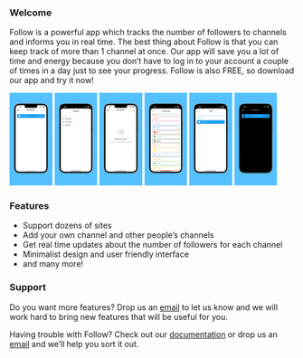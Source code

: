 ### Welcome

Follow is a powerful app which tracks the number of followers to channels and informs you in real time.
The best thing about Follow is that you can keep track of more than 1 channel at once.
Our app will save you a lot of time and energy because you don’t have to log in to your account a couple of times in a day just to see your progress. Follow is also FREE, so download our app and try it now!  

<img alr="Empty View" src="/app-screenshots/6.5-inch_Home.png" width="15%" height="15%">
<img alr="Categories" src="/app-screenshots/6.5-inch_Categories.png" width="15%" height="15%">
<img alr="Home View" src="/app-screenshots/6.5-inch_Empty.png" width="15%" height="15%">
<img alr="Multiple sites" src="/app-screenshots/6.5-inch_Add.png" width="15%" height="15%">
<img alr="Add channel" src="/app-screenshots/6.5-inch_Site.png" width="15%" height="15%">
<img alr="Dark mode" src="/app-screenshots/6.5-inch_Dark.png" width="15%" height="15%">

### Features 
- Support dozens of sites
- Add your own channel and other people’s channels
- Get real time updates about the number of followers for each channel
- Minimalist design and user friendly interface
- and many more!

### Support

Do you want more features? Drop us an [email](mailto:billowstudio@gmail.com) to let us know and we will work hard to bring new features that will be useful for you.

Having trouble with Follow? Check out our [documentation](https://docs.github.com/categories/github-pages-basics/) or drop us an [email](mailto:billowstudio@gmail.com) and we’ll help you sort it out.
